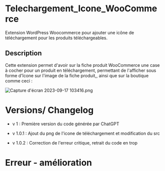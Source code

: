 # Telechargement_Icone_WooCommerce
Extension WordPress Woocommerce pour ajouter une icône de téléchargement pour les produits téléchargeables.

## Description
Cette extension permet d'avoir sur la fiche produit WooCommerce une case à cocher pour un produit en téléchargement, permettant de l'afficher sous forme d'îcone sur l'image de la fiche produit,, ainsi que sur la boutique comme ceci : 

![Capture d'écran 2023-09-17 103416.png](https://github.com/ValentinGratz/Telechargement_Icone_WooCommerce/blob/main/Capture%20d'%C3%A9cran%202023-09-17%20103416.png)


# Versions/ Changelog
- v 1 : Première version du code générée par ChatGPT

- v 1.0.1 : Ajout du png de l'icone de téléchargement et modification du src

- v 1.0.2 : Correction de l'erreur critique, retrait du code en trop

# Erreur - amélioration
